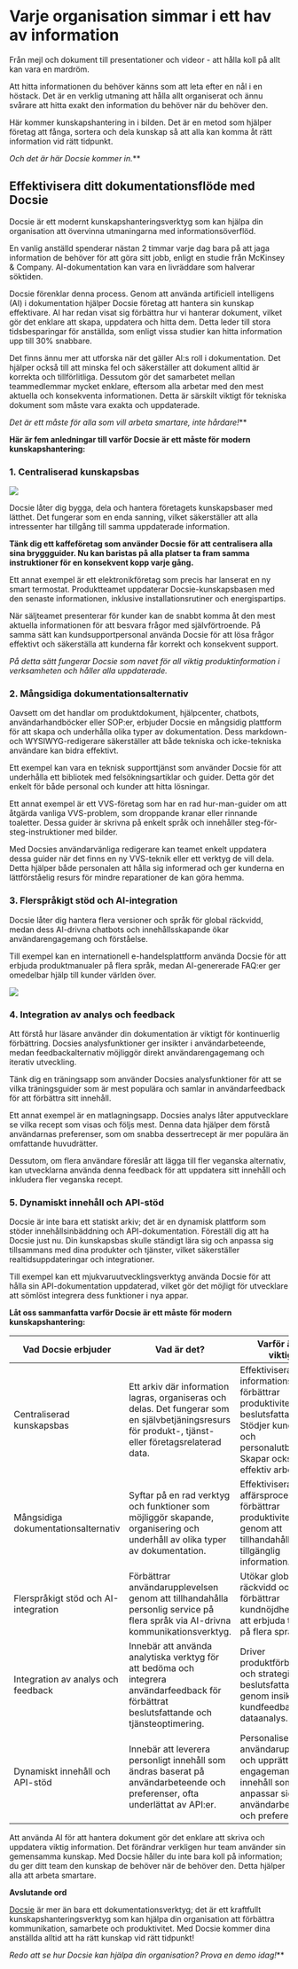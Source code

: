 # Varje organisation simmar i ett hav av information

Från mejl och dokument till presentationer och videor - att hålla koll på allt kan vara en mardröm.

Att hitta informationen du behöver känns som att leta efter en nål i en höstack. Det är en verklig utmaning att hålla allt organiserat och ännu svårare att hitta exakt den information du behöver när du behöver den.

Här kommer kunskapshantering in i bilden. Det är en metod som hjälper företag att fånga, sortera och dela kunskap så att alla kan komma åt rätt information vid rätt tidpunkt.

*Och det är här Docsie kommer in.***

## Effektivisera ditt dokumentationsflöde med Docsie

Docsie är ett modernt kunskapshanteringsverktyg som kan hjälpa din organisation att övervinna utmaningarna med informationsöverflöd.

En vanlig anställd spenderar nästan 2 timmar varje dag bara på att jaga information de behöver för att göra sitt jobb, enligt en studie från McKinsey & Company. AI-dokumentation kan vara en livräddare som halverar söktiden.

Docsie förenklar denna process. Genom att använda artificiell intelligens (AI) i dokumentation hjälper Docsie företag att hantera sin kunskap effektivare. AI har redan visat sig förbättra hur vi hanterar dokument, vilket gör det enklare att skapa, uppdatera och hitta dem. Detta leder till stora tidsbesparingar för anställda, som enligt vissa studier kan hitta information upp till 30% snabbare.

Det finns ännu mer att utforska när det gäller AI:s roll i dokumentation. Det hjälper också till att minska fel och säkerställer att dokument alltid är korrekta och tillförlitliga. Dessutom gör det samarbetet mellan teammedlemmar mycket enklare, eftersom alla arbetar med den mest aktuella och konsekventa informationen. Detta är särskilt viktigt för tekniska dokument som måste vara exakta och uppdaterade.

*Det är ett måste för alla som vill arbeta smartare, inte hårdare!***

**Här är fem anledningar till varför Docsie är ett måste för modern kunskapshantering:**

### 1. Centraliserad kunskapsbas

![](https://cdn.docsie.io/workspace_PfNzfGj3YfKKtTO4T/doc_QiqgSuNoJpspcExF3/file_zh0D6glcVNq7JfzPB/image1.jpg)

Docsie låter dig bygga, dela och hantera företagets kunskapsbaser med lätthet. Det fungerar som en enda sanning, vilket säkerställer att alla intressenter har tillgång till samma uppdaterade information.

**Tänk dig ett kaffeföretag som använder Docsie för att centralisera alla sina bryggguider. Nu kan baristas på alla platser ta fram samma instruktioner för en konsekvent kopp varje gång.**

Ett annat exempel är ett elektronikföretag som precis har lanserat en ny smart termostat. Produktteamet uppdaterar Docsie-kunskapsbasen med den senaste informationen, inklusive installationsrutiner och energispartips.

När säljteamet presenterar för kunder kan de snabbt komma åt den mest aktuella informationen för att besvara frågor med självförtroende. På samma sätt kan kundsupportpersonal använda Docsie för att lösa frågor effektivt och säkerställa att kunderna får korrekt och konsekvent support.

*På detta sätt fungerar Docsie som navet för all viktig produktinformation i verksamheten och håller alla uppdaterade.*

### 2. Mångsidiga dokumentationsalternativ

Oavsett om det handlar om produktdokument, hjälpcenter, chatbots, användarhandböcker eller SOP:er, erbjuder Docsie en mångsidig plattform för att skapa och underhålla olika typer av dokumentation. Dess markdown- och WYSIWYG-redigerare säkerställer att både tekniska och icke-tekniska användare kan bidra effektivt.

Ett exempel kan vara en teknisk supporttjänst som använder Docsie för att underhålla ett bibliotek med felsökningsartiklar och guider. Detta gör det enkelt för både personal och kunder att hitta lösningar.

Ett annat exempel är ett VVS-företag som har en rad hur-man-guider om att åtgärda vanliga VVS-problem, som droppande kranar eller rinnande toaletter. Dessa guider är skrivna på enkelt språk och innehåller steg-för-steg-instruktioner med bilder.

Med Docsies användarvänliga redigerare kan teamet enkelt uppdatera dessa guider när det finns en ny VVS-teknik eller ett verktyg de vill dela. Detta hjälper både personalen att hålla sig informerad och ger kunderna en lättförståelig resurs för mindre reparationer de kan göra hemma.

### 3. Flerspråkigt stöd och AI-integration

Docsie låter dig hantera flera versioner och språk för global räckvidd, medan dess AI-drivna chatbots och innehållsskapande ökar användarengagemang och förståelse.

Till exempel kan en internationell e-handelsplattform använda Docsie för att erbjuda produktmanualer på flera språk, medan AI-genererade FAQ:er ger omedelbar hjälp till kunder världen över.

![](https://cdn.docsie.io/workspace_PfNzfGj3YfKKtTO4T/doc_QiqgSuNoJpspcExF3/file_PsColCdNTzzVzyJ41/image2.jpg)

### 4. Integration av analys och feedback

Att förstå hur läsare använder din dokumentation är viktigt för kontinuerlig förbättring. Docsies analysfunktioner ger insikter i användarbeteende, medan feedbackalternativ möjliggör direkt användarengagemang och iterativ utveckling.

Tänk dig en träningsapp som använder Docsies analysfunktioner för att se vilka träningsguider som är mest populära och samlar in användarfeedback för att förbättra sitt innehåll.

Ett annat exempel är en matlagningsapp. Docsies analys låter apputvecklare se vilka recept som visas och följs mest. Denna data hjälper dem förstå användarnas preferenser, som om snabba dessertrecept är mer populära än omfattande huvudrätter.

Dessutom, om flera användare föreslår att lägga till fler veganska alternativ, kan utvecklarna använda denna feedback för att uppdatera sitt innehåll och inkludera fler veganska recept.

### 5. Dynamiskt innehåll och API-stöd

Docsie är inte bara ett statiskt arkiv; det är en dynamisk plattform som stöder innehållsinbäddning och API-dokumentation. Föreställ dig att ha Docsie just nu. Din kunskapsbas skulle ständigt lära sig och anpassa sig tillsammans med dina produkter och tjänster, vilket säkerställer realtidsuppdateringar och integrationer.

Till exempel kan ett mjukvaruutvecklingsverktyg använda Docsie för att hålla sin API-dokumentation uppdaterad, vilket gör det möjligt för utvecklare att sömlöst integrera dess funktioner i nya appar.

**Låt oss sammanfatta varför Docsie är ett måste för modern kunskapshantering:**

|Vad Docsie erbjuder|Vad är det?|Varför är det viktigt?|
|-|-|-|
|Centraliserad kunskapsbas|Ett arkiv där information lagras, organiseras och delas. Det fungerar som en självbetjäningsresurs för produkt-, tjänst- eller företagsrelaterad data.|Effektiviserar informationsåtkomst, förbättrar produktivitet och beslutsfattande. Stödjer kundservice och personalutbildning. Skapar också en mer effektiv arbetsmiljö.|
|Mångsidiga dokumentationsalternativ|Syftar på en rad verktyg och funktioner som möjliggör skapande, organisering och underhåll av olika typer av dokumentation.|Effektiviserar affärsprocesser och förbättrar produktiviteten genom att tillhandahålla tydlig, tillgänglig information.|
|Flerspråkigt stöd och AI-integration|Förbättrar användarupplevelsen genom att tillhandahålla personlig service på flera språk via AI-drivna kommunikationsverktyg.|Utökar global räckvidd och förbättrar kundnöjdhet genom att erbjuda tjänster på flera språk.|
|Integration av analys och feedback|Innebär att använda analytiska verktyg för att bedöma och integrera användarfeedback för förbättrat beslutsfattande och tjänsteoptimering.|Driver produktförbättring och strategiskt beslutsfattande genom insiktsfull kundfeedback och dataanalys.|
|Dynamiskt innehåll och API-stöd|Innebär att leverera personligt innehåll som ändras baserat på användarbeteende och preferenser, ofta underlättat av API:er.|Personaliserar användarupplevelsen och upprätthåller engagemang med innehåll som anpassar sig till användarbeteende och preferenser.|

Att använda AI för att hantera dokument gör det enklare att skriva och uppdatera viktig information. Det förändrar verkligen hur team använder sin gemensamma kunskap. Med Docsie håller du inte bara koll på information; du ger ditt team den kunskap de behöver när de behöver den. Detta hjälper alla att arbeta smartare.

**Avslutande ord**

[Docsie](https://www.docsie.io/) är mer än bara ett dokumentationsverktyg; det är ett kraftfullt kunskapshanteringsverktyg som kan hjälpa din organisation att förbättra kommunikation, samarbete och produktivitet. Med Docsie kommer dina anställda alltid att ha rätt kunskap vid rätt tidpunkt!

*Redo att se hur Docsie kan hjälpa din organisation? Prova en demo idag!***